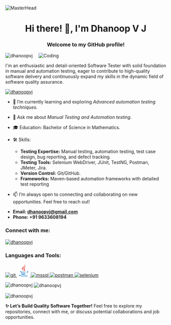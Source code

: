 ![MasterHead](https://static.wixstatic.com/media/54c3a8_20a3ad451dd940e3a8388b2fd47c6b57~mv2.gif)
<h1 align="center">Hi there! 👋, I'm Dhanoop V J</h1>
<h3 align="center">Welcome to my GitHub profile!</h3>
<img align="right" alt="Coding" width="400" src="https://png.pngtree.com/png-vector/20240320/ourmid/pngtree-coding-clipart-guy-in-glasses-computer-tech-cartoon-vector-illustration-png-image_11957889.png")>
<p align="left"> <img src="https://komarev.com/ghpvc/?username=dhanoopvj&label=Profile%20views&color=0e75b6&style=flat" alt="dhanoopvj" /> </p>
<p align ="left"> I'm an enthusiastic and detail-oriented Software Tester with solid foundation in manual and automation testing, eager to contribute to high-quality software delivery and continuously expand my skills in the dynamic field of software quality assurance.</p>
<p align="left"> <a href="https://github.com/ryo-ma/github-profile-trophy"><img src="https://github-profile-trophy.vercel.app/?username=dhanoopvj" alt="dhanoopvj" /></a> </p>

* 🌱 I’m currently learning and exploring *Advanced automation testing techniques.*

* 💬 Ask me about *Manual Testing and Automation testing.*
* 🎓 Education: Bachelor of Science in Mathematics.
* 🛠️ Skills:
  - **Testing Expertise:** Manual testing, automation testing, test case design, bug reporting, and defect tracking.
  - **Testing Tools:** Selenium WebDriver, JUnit, TestNG, Postman, JMeter, Jira.
  - **Version Control:** Git/GitHub.
  - **Frameworks:** Maven-based automation frameworks with detailed test reporting

* 📫 I’m always open to connecting and collaborating on new opportunities. Feel free to reach out!
 - **Email: dhanoopvj@gmail.com**
 - **Phone: +91 9633608194**

<h3 align="left">Connect with me:</h3>
<p align="left">
<a href="https://linkedin.com/in/dhanoopvj" target="blank"><img align="center" src="https://raw.githubusercontent.com/rahuldkjain/github-profile-readme-generator/master/src/images/icons/Social/linked-in-alt.svg" alt="dhanoopvj" height="30" width="40" /></a>
</p>

<h3 align="left">Languages and Tools:</h3>
<p align="left"> <a href="https://git-scm.com/" target="_blank" rel="noreferrer"> <img src="https://www.vectorlogo.zone/logos/git-scm/git-scm-icon.svg" alt="git" width="40" height="40"/> </a> <a href="https://www.java.com" target="_blank" rel="noreferrer"> <img src="https://raw.githubusercontent.com/devicons/devicon/master/icons/java/java-original.svg" alt="java" width="40" height="40"/> </a> <a href="https://www.microsoft.com/en-us/sql-server" target="_blank" rel="noreferrer"> <img src="https://www.svgrepo.com/show/303229/microsoft-sql-server-logo.svg" alt="mssql" width="40" height="40"/> </a> <a href="https://postman.com" target="_blank" rel="noreferrer"> <img src="https://www.vectorlogo.zone/logos/getpostman/getpostman-icon.svg" alt="postman" width="40" height="40"/> </a> <a href="https://www.selenium.dev" target="_blank" rel="noreferrer"> <img src="https://raw.githubusercontent.com/detain/svg-logos/780f25886640cef088af994181646db2f6b1a3f8/svg/selenium-logo.svg" alt="selenium" width="40" height="40"/> </a> </p>

<p><img align="left" src="https://github-readme-stats.vercel.app/api/top-langs?username=dhanoopvj&show_icons=true&locale=en&layout=compact" alt="dhanoopvj" /></p>

<p>&nbsp;<img align="center" src="https://github-readme-stats.vercel.app/api?username=dhanoopvj&show_icons=true&locale=en" alt="dhanoopvj" /></p>

<p><img align="center" src="https://github-readme-streak-stats.herokuapp.com/?user=dhanoopvj&" alt="dhanoopvj" /></p>

**✨ Let’s Build Quality Software Together!**
Feel free to explore my repositories, connect with me, or discuss potential collaborations and job opportunities.
